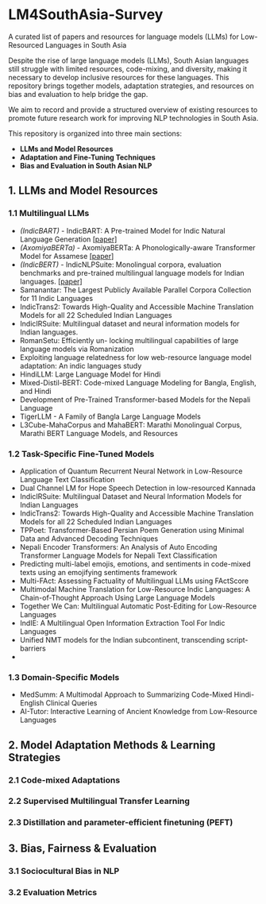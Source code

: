 # LM4SouthAsia-Survey
A curated list of papers and resources for language models (LLMs) for Low-Resourced Languages in South Asia

Despite the rise of large language models (LLMs), South Asian languages still struggle with limited resources, code-mixing, and diversity, making it necessary to develop inclusive resources for these languages. This repository brings together models, adaptation strategies, and resources on bias and evaluation to help bridge the gap. 

We aim to record and provide a structured overview of existing resources to promote future research work for improving NLP technologies in South Asia.  

This repository is organized into three main sections:

- **LLMs and Model Resources**
- **Adaptation and Fine-Tuning Techniques**
- **Bias and Evaluation in South Asian NLP**


## 1.  LLMs and Model Resources

### 1.1  Multilingual LLMs
- *(IndicBART)* - IndicBART: A Pre-trained Model for Indic Natural Language Generation [[paper]](https://aclanthology.org/2022.findings-acl.145.pdf)
- *(AxomiyaBERTa)* - AxomiyaBERTa: A Phonologically-aware Transformer Model for Assamese [[paper]](https://aclanthology.org/2023.findings-acl.739.pdf)
- *(IndicBERT)* - IndicNLPSuite: Monolingual corpora, evaluation benchmarks and pre-trained multilingual language models for Indian languages. [[paper]](https://aclanthology.org/2020.findings-emnlp.445.pdf)
- Samanantar: The Largest Publicly Available Parallel Corpora Collection for 11 Indic Languages
- IndicTrans2: Towards High-Quality and Accessible Machine Translation Models for all 22 Scheduled Indian Languages
- IndicIRSuite: Multilingual dataset and neural information models for Indian languages.
- RomanSetu: Efficiently un- locking multilingual capabilities of large language models via Romanization
- Exploiting language relatedness for low web-resource language model adaptation: An indic languages study
- HindiLLM: Large Language Model for Hindi
- Mixed-Distil-BERT: Code-mixed Language Modeling for Bangla, English, and Hindi
- Development of Pre-Trained Transformer-based Models for the Nepali Language
- TigerLLM - A Family of Bangla Large Language Models
- L3Cube-MahaCorpus and MahaBERT: Marathi Monolingual Corpus, Marathi BERT Language Models, and Resources
  
### 1.2  Task-Specific Fine-Tuned Models
- Application of Quantum Recurrent Neural Network in Low-Resource Language Text Classification
- Dual Channel LM for Hope Speech Detection in low-resourced Kannada
- IndicIRSuite: Multilingual Dataset and Neural Information Models for Indian Languages
- IndicTrans2: Towards High-Quality and Accessible Machine Translation Models for all 22 Scheduled Indian Languages
- TPPoet: Transformer-Based Persian Poem Generation using Minimal Data and Advanced Decoding Techniques
- Nepali Encoder Transformers: An Analysis of Auto Encoding Transformer Language Models for Nepali Text Classification
- Predicting multi-label emojis, emotions, and sentiments in code-mixed texts using an emojifying sentiments framework
- Multi-FAct: Assessing Factuality of Multilingual LLMs using FActScore
- Multimodal Machine Translation for Low-Resource Indic Languages: A Chain-of-Thought Approach Using Large Language Models
- Together We Can: Multilingual Automatic Post-Editing for Low-Resource Languages
- IndIE: A Multilingual Open Information Extraction Tool For Indic Languages
- Unified NMT models for the Indian subcontinent, transcending script-barriers
- 
### 1.3  Domain-Specific Models
- MedSumm: A Multimodal Approach to Summarizing Code-Mixed Hindi-English Clinical Queries
- AI-Tutor: Interactive Learning of Ancient Knowledge from Low-Resource Languages

## 2.  Model Adaptation Methods & Learning Strategies

### 2.1  Code-mixed Adaptations


### 2.2  Supervised Multilingual Transfer Learning


### 2.3  Distillation and parameter-efficient finetuning (PEFT)

## 3.  Bias, Fairness & Evaluation

### 3.1  Sociocultural Bias in NLP
### 3.2  Evaluation Metrics
